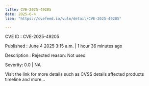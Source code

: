```yaml
---
title: CVE-2025-49205
date: 2025-6-4
lien: "https://cvefeed.io/vuln/detail/CVE-2025-49205"

---
```


CVE ID : CVE-2025-49205

Published :  June 4
2025
3:15 a.m. | 1 hour
36 minutes ago

Description : Rejected reason: Not used

Severity: 0.0 | NA

Visit the link for more details
such as CVSS details
affected products
timeline
and more...

